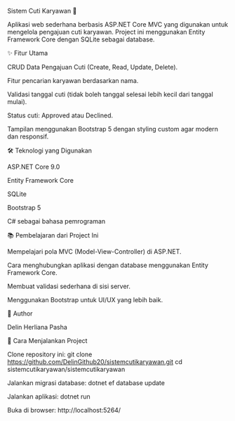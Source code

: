 Sistem Cuti Karyawan 📝

Aplikasi web sederhana berbasis ASP.NET Core MVC yang digunakan untuk mengelola pengajuan cuti karyawan.
Project ini menggunakan Entity Framework Core dengan SQLite sebagai database.

✨ Fitur Utama

CRUD Data Pengajuan Cuti (Create, Read, Update, Delete).

Fitur pencarian karyawan berdasarkan nama.

Validasi tanggal cuti (tidak boleh tanggal selesai lebih kecil dari tanggal mulai).

Status cuti: Approved atau Declined.

Tampilan menggunakan Bootstrap 5 dengan styling custom agar modern dan responsif.

🛠️ Teknologi yang Digunakan

ASP.NET Core 9.0

Entity Framework Core

SQLite

Bootstrap 5

C# sebagai bahasa pemrograman

📚 Pembelajaran dari Project Ini

Mempelajari pola MVC (Model-View-Controller) di ASP.NET.

Cara menghubungkan aplikasi dengan database menggunakan Entity Framework Core.

Membuat validasi sederhana di sisi server.

Menggunakan Bootstrap untuk UI/UX yang lebih baik.

👤 Author

Delin Herliana Pasha

🚀 Cara Menjalankan Project

Clone repository ini:
git clone https://github.com/DelinGithub20/sistemcutikaryawan.git
cd sistemcutikaryawan/sistemcutikaryawan

Jalankan migrasi database:
dotnet ef database update

Jalankan aplikasi:
dotnet run

Buka di browser:
http://localhost:5264/
